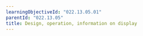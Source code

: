 ```yaml
---
learningObjectiveId: "022.13.05.01"
parentId: "022.13.05"
title: Design, operation, information on display
---
```

